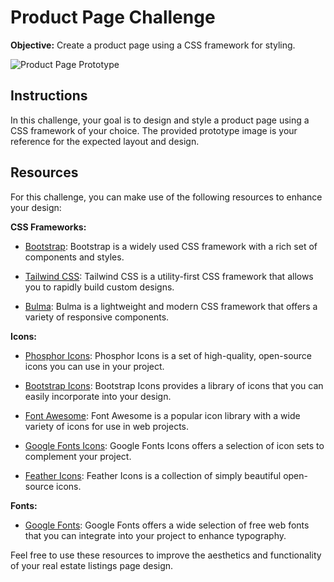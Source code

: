 # Product Page Challenge
**Objective:** Create a product page using a CSS framework for styling.

![Product Page Prototype](prototype.png)

## Instructions
In this challenge, your goal is to design and style a product page using a CSS framework of your choice. The provided prototype image is your reference for the expected layout and design.

## Resources
For this challenge, you can make use of the following resources to enhance your design:

**CSS Frameworks:**
  - [Bootstrap](https://getbootstrap.com/): Bootstrap is a widely used CSS framework with a rich set of components and styles.

  - [Tailwind CSS](https://tailwindcss.com/): Tailwind CSS is a utility-first CSS framework that allows you to rapidly build custom designs.

  - [Bulma](https://bulma.io/): Bulma is a lightweight and modern CSS framework that offers a variety of responsive components.

**Icons:**
  - [Phosphor Icons](https://phosphoricons.com/): Phosphor Icons is a set of high-quality, open-source icons you can use in your project.

  - [Bootstrap Icons](https://icons.getbootstrap.com/): Bootstrap Icons provides a library of icons that you can easily incorporate into your design.

  - [Font Awesome](https://fontawesome.com/): Font Awesome is a popular icon library with a wide variety of icons for use in web projects.

  - [Google Fonts Icons](https://fonts.google.com/icons): Google Fonts Icons offers a selection of icon sets to complement your project.

  - [Feather Icons](https://feathericons.com/): Feather Icons is a collection of simply beautiful open-source icons.

**Fonts:**
  - [Google Fonts](https://fonts.google.com/): Google Fonts offers a wide selection of free web fonts that you can integrate into your project to enhance typography.

Feel free to use these resources to improve the aesthetics and functionality of your real estate listings page design.
